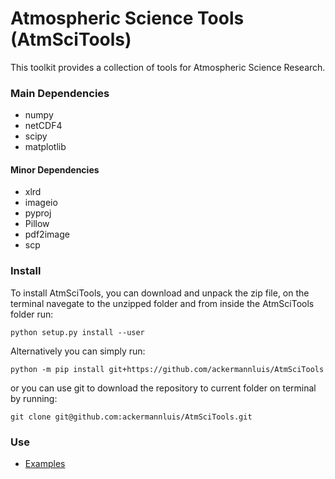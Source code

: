 # Atmospheric Science Tools (AtmSciTools)

This toolkit provides a collection of tools for Atmospheric Science Research.

### Main Dependencies
- numpy
- netCDF4
- scipy
- matplotlib

#### Minor Dependencies
- xlrd
- imageio
- pyproj
- Pillow
- pdf2image
- scp

### Install
To install AtmSciTools, you can download and unpack the zip file, on the terminal navegate to the unzipped folder
and from inside the AtmSciTools folder run:

`python setup.py install --user`


Alternatively you can simply run:

`python -m pip install git+https://github.com/ackermannluis/AtmSciTools`


or you can use git to download the repository to current folder on terminal by running:

`git clone git@github.com:ackermannluis/AtmSciTools.git`



### Use
- [Examples](https://github.com/ackermannluis/AtmSciTools)




